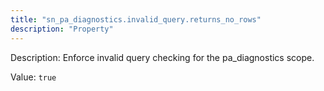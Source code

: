 ```yaml
---
title: "sn_pa_diagnostics.invalid_query.returns_no_rows"
description: "Property"
---
```


Description: Enforce invalid query checking for the pa_diagnostics scope.

Value: `true`